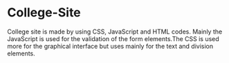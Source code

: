 # College-Site

College site is made by using CSS, JavaScript and HTML codes. Mainly the JavaScript is used for the validation of the form elements.The CSS is used more for the graphical interface but uses mainly for the text and division elements.
